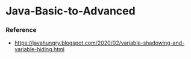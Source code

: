 # Java-Basic-to-Advanced

### Reference 

- https://javahungry.blogspot.com/2020/02/variable-shadowing-and-variable-hiding.html
